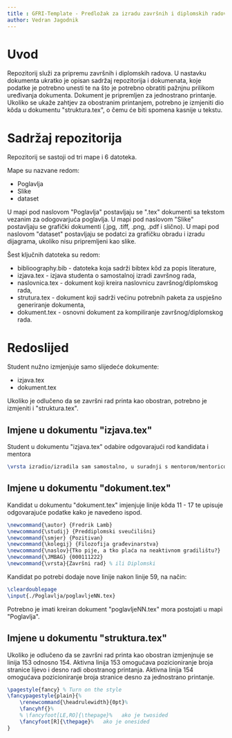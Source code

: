 ```yaml
---
title : GFRI-Template - Predložak za izradu završnih i diplomskih radova Građevinskog fakulteta Sveučilišta u Rijeci
author: Vedran Jagodnik
---
```


# Uvod

Repozitorij služi za pripremu završnih i diplomskih radova. U nastavku dokumenta ukratko je opisan sadržaj repozitorija i dokumenata, koje podatke je potrebno unesti te na što je potrebno obratiti pažnjnu prilikom uređivanja dokumenta.
Dokument je pripremljen za jednostrano printanje. Ukoliko se ukaže zahtjev za obostranim printanjem, potrebno je izmjeniti dio kôda u dokumentu "struktura.tex", o čemu će biti spomena kasnije u tekstu.

# Sadržaj repozitorija

Repozitorij se sastoji od tri mape i 6 datoteka. 

Mape su nazvane redom:

- Poglavlja
- Slike
- dataset

U mapi pod naslovom "Poglavlja" postavljaju se ".tex" dokumenti sa tekstom vezanim za odogovarjuća poglavlja.
U mapi pod naslovom "Slike" postavljaju se grafički dokumenti (.jpg, .tiff, .png, .pdf i slično).
U mapi pod naslovom "dataset" postavljaju se podatci za grafičku obradu i izradu dijagrama, ukoliko nisu pripremljeni kao slike.

Šest ključnih datoteka su redom:
- biblioography.bib - datoteka koja sadrži bibtex kôd za popis literature,
- izjava.tex - izjava studenta o samostalnoj izradi završnog rada,
- naslovnica.tex - dokument koji kreira naslovnicu završnog/diplomskog rada,
- strutura.tex - dokument koji sadrži većinu potrebnih paketa za uspješno generiranje dokumenta,
- dokument.tex - osnovni dokument za kompiliranje završnog/diplomskog rada.

# Redoslijed 

Student nužno izmjenjuje samo slijedeće dokumente:
- izjava.tex
- dokument.tex

Ukoliko je odlučeno da se završni rad printa kao obostran, potrebno je izmjeniti i "struktura.tex".

## Imjene u dokumentu "izjava.tex"

Student u dokumentu "izjava.tex" odabire odgovarajući rod kandidata i mentora 

```tex
\vrsta izradio/izradila sam samostalno, u suradnji s mentorom/mentoricom i uz poštivanje pozitivnih građevinskih propisa i znanstvenih dostignuća iz područja građevinarstva. Građevinski fakultet u Rijeci je nositelj prava intelektualnog vlasništva u odnosu na ovaj rad.

```

## Imjene u dokumentu "dokument.tex"

Kandidat u dokumentu "dokument.tex" imjenjuje linije kôda 11 - 17 te upisuje odgovarajuće podatke kako je navedeno ispod.

```tex
\newcommand{\autor} {Fredrik Lamb}
\newcommand{\studij} {Preddiplomski sveučilišni}
\newcommand{\smjer} {Pozitivan}
\newcommand{\kolegij} {Filozofija građevinarstva}
\newcommand{\naslov}{Tko pije, a tko plaća na neaktivnom gradilištu?}
\newcommand{\JMBAG} {000111222}
\newcommand{\vrsta}{Završni rad} % ili Diplomski
```

Kandidat po potrebi dodaje nove linije nakon linije 59, na način:

```tex
\cleardoublepage
\input{./Poglavlja/poglavljeNN.tex}
```

Potrebno je imati kreiran dokument "poglavljeNN.tex" mora postojati u mapi "Poglavlja".

## Imjene u dokumentu "struktura.tex"

Ukoliko je odlučeno da se završni rad printa kao obostran izmjenjnuje se linija 153 odnosno 154. 
Aktivna linija 153 omogućava pozicioniranje broja stranice lijevo i desno radi obostranog printanja.
Aktivna linija 154 omogućava pozicioniranje broja stranice desno za jednostrano printanje.

```tex
\pagestyle{fancy} % Turn on the style
\fancypagestyle{plain}{%
	\renewcommand{\headrulewidth}{0pt}%
	\fancyhf{}%
	% \fancyfoot[LE,RO]{\thepage}%   ako je twosided
    \fancyfoot[R]{\thepage}%   ako je onesided
}
```










